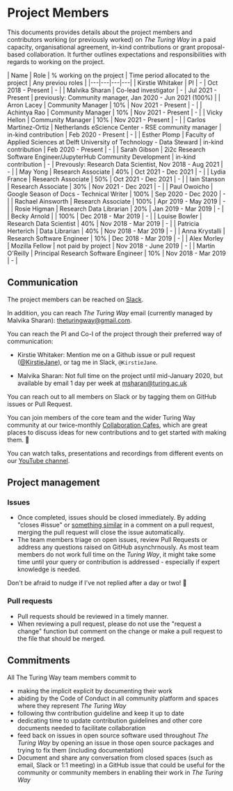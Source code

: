 # Project Members

This documents provides details about the project members and contributors working (or previously worked) on _The Turing Way_ in a paid capacity, organisational agreement, in-kind contributions or grant proposal-based collaboration.
It further outlines expectations and responsibilities with regards to working on the project.

| Name | Role | % working on the project | Time period allocated to the project | Any previou roles |
|---|---|---|---|
| Kirstie Whitaker | PI | - | Oct 2018 - Present | - |
| Malvika Sharan | Co-lead investigator | - | Jul 2021 - Present | previously: Community manager, Jan 2020 - Jun 2021 (100%) |
| Arron Lacey | Community Manager | 10% | Nov 2021 - Present | - |
| Achintya Rao | Community Manager | 10% | Nov 2021 - Present | - |
| Vicky Hellon | Community Manager | 10% | Nov 2021 - Present | - |
| Carlos Martinez-Ortiz | Netherlands eScience Center - RSE community manager | in-kind contribution | Feb 2020 - Present | - |
| Esther Plomp | Faculty of Applied Sciences at Delft University of Technology - Data Steward | in-kind contribution | Feb 2020 - Present | - |
| Sarah Gibson | 2i2c Research Software Engineer/JupyterHub Community Development | in-kind contribution | - | Prevously: Research Data Scientist, Nov 2018 - Aug 2021 | - |
| May Yong | Research Associate | 40% | Oct 2021 - Dec 2021 | - |
| Lydia France | Research Associate | 50% | Oct 2021 - Dec 2021 | - |
| Iain Stanson | Research Associate | 30% | Nov 2021 - Dec 2021 | - |
| Paul Owoicho | Google Season of Docs - Technical Writer | 100% | Sep 2020 - Dec 2020 | - |
| Rachael Ainsworth | Research Associate | 100% | Apr 2019 - May 2019 | - |
| Rosie Higman | Research Data Librarian | 20% | Jan 2019 - Mar 2019 | - |
| Becky Arnold |  | 100% | Dec 2018 - Mar 2019 | - |
| Louise Bowler | Research Data Scientist | 40% | Nov 2018 - Mar 2019 | - |
| Patricia Herterich | Data Librarian | 40% | Nov 2018 - Mar 2019 | - |
| Anna Krystalli | Research Software Engineer | 10% | Dec 2018 - Mar 2019 | - |
| Alex Morley | Mozilla Fellow | not paid by project |  Nov 2018 - June 2019  | - |
| Martin O'Reilly | Principal Research Software Engineer | 10% | Nov 2018 - Mar 2019 | - |


## Communication

The project members can be reached on [Slack](https://join.slack.com/t/theturingway/shared_invite/zt-fn608gvb-h_ZSpoA29cCdUwR~TIqpBw).

In addition, you can reach _The Turing Way_ email (currently managed by Malvika Sharan): theturingway@gmail.com. 

You can reach the PI and Co-I of the project through their preferred way of communication:
- Kirstie Whitaker: Mention me on a Github issue or pull request ([@KirstieJane](https://github.com/KirstieJane)), or tag me in Slack, `@KirstieJane`.
  
- Malvika Sharan: Not full time on the project until mid-January 2020, but available by email 1 day per week at [msharan@turing.ac.uk](mailto:msharan@turing.ac.uk)

You can reach out to all members on Slack or by tagging them on GitHub issues or Pull Request.

You can join members of the core team and the wider Turing Way community at our twice-monthly [Collaboration Cafes](https://the-turing-way.netlify.app/community-handbook/coworking/coworking-collabcafe.html), which are great places to discuss ideas for new contributions and to get started with making them. :rocket:

You can watch talks, presentations and recordings from different events on our [YouTube channel](https://www.youtube.com/channel/UCPDxZv5BMzAw0mPobCbMNuA).

## Project management

### Issues
- Once completed, issues should be closed immediately. By adding "closes #issue" or [something similar](https://help.github.com/articles/closing-issues-using-keywords/) in a comment on a pull request, merging the pull request will close the issue automatically.
- The team members triage on open issues, review Pull Requests or address any questions raised on GitHub asynchrnously. As most team members do not work full time on the _Turing Way_, it might take some time until your query or contribution is addressed - especially if expert knowledge is needed.

Don't be afraid to nudge if I've not replied after a day or two! :sparkling_heart:

### Pull requests
- Pull requests should be reviewed in a timely manner.
- When reviewing a pull request, please do not use the "request a change" function but comment on the change or make a pull request to the file that should be merged.

## Commitments
All The Turing Way team members commit to
- making the implicit explicit by documenting their work
- abiding by the Code of Conduct in all community platform and spaces where they represent _The Turing Way_
- following thw contribution guideline and keep it up to date
- dedicating time to update contribution guidelines and other core documents needed to facilitate collaboration
- feed back on issues in open source software used throughout _The Turing Way_ by opening an issue in those open source packages and trying to fix them (including documentation)
- Document and share any conversation from closed spaces (such as email, Slack or 1:1 meeting) in a GitHub issue that could be useful for the community or community members in enabling their work in _The Turing Way_ 
